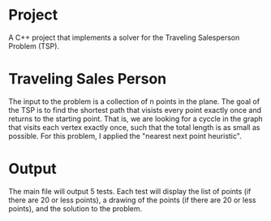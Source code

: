 # Project
A C++ project that implements a solver for the Traveling Salesperson Problem (TSP).

# Traveling Sales Person
The input to the problem is a collection of n points in the plane. The goal of the TSP is to find the shortest path that visists every point exactly once and returns to the starting point. That is, we are looking for a cyccle in the graph that visits each vertex exactly once, such that the total length is as small as possible. For this problem, I applied the "nearest next point heuristic". 

# Output
The main file will output 5 tests. Each test will display the list of points (if there are 20 or less points), a drawing of the points (if there are 20 or less points), and the solution to the problem. 

